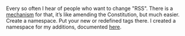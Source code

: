 Every so often I hear of people who want to change "RSS". There is a <a href="https://cyber.harvard.edu/rss/rss.html#extendingRss">mechanism</a> for that, it’s like amending the Constitution, but much easier. Create a namespace. Put your new or redefined tags there. I created a namespace for my additions, documented <a href="http://source.scripting.com/">here</a>.
